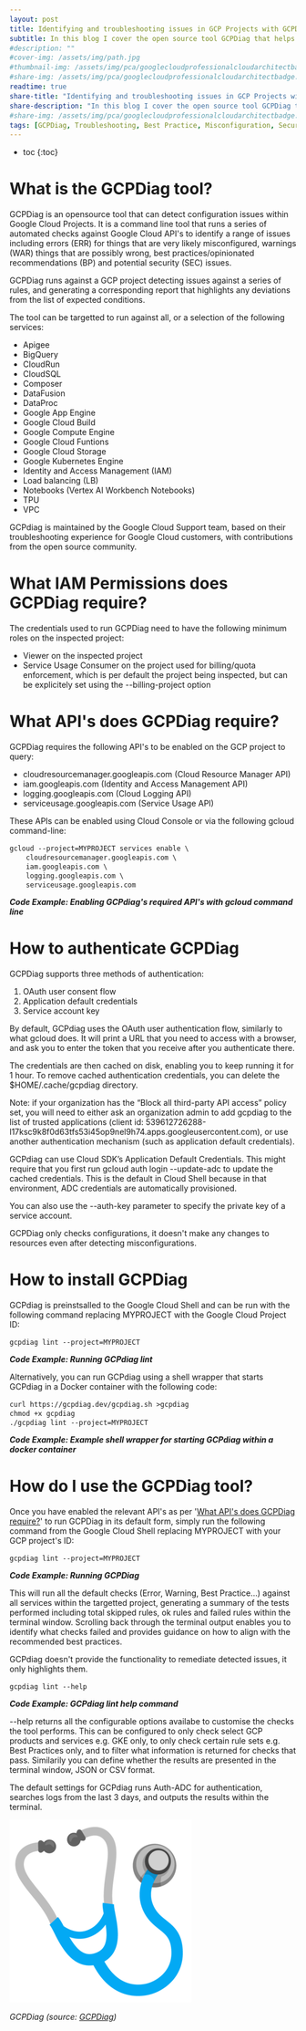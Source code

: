 ```yaml
---
layout: post
title: Identifying and troubleshooting issues in GCP Projects with GCPDiag.
subtitle: In this blog I cover the open source tool GCPDiag that helps identify misconfigurations and best practices across a range of Google Cloud offerings including GCE, GKE, BiqQuery...
#description: ""
#cover-img: /assets/img/path.jpg
#thumbnail-img: /assets/img/pca/googlecloudprofessionalcloudarchitectbadge.png
#share-img: /assets/img/pca/googlecloudprofessionalcloudarchitectbadge.png
readtime: true
share-title: "Identifying and troubleshooting issues in GCP Projects with GCP Diag"
share-description: "In this blog I cover the open source tool GCPDiag that helps identify misconfigurations and best practices across a range of Google Cloud offerings including GCE, GKE, BiqQuery..."
#share-img: /assets/img/pca/googlecloudprofessionalcloudarchitectbadge.png
tags: [GCPDiag, Troubleshooting, Best Practice, Misconfiguration, Security]
---
```


* toc
{:toc}

# What is the GCPDiag tool?
GCPDiag is an opensource tool that can detect configuration issues within Google Cloud Projects. It is a command line tool that runs a series of automated checks against Google Cloud API's to identify a range of issues including errors (ERR) for things that are very likely misconfigured, warnings (WAR) things that are possibly wrong, best practices/opinionated recommendations (BP) and potential security (SEC) issues. 

GCPDiag runs against a GCP project detecting issues against a series of rules, and generating a corresponding report that highlights any deviations from the list of expected conditions.

The tool can be targetted to run against all, or a selection of the following services:

- Apigee
- BigQuery
- CloudRun
- CloudSQL
- Composer
- DataFusion
- DataProc
- Google App Engine
- Google Cloud Build
- Google Compute Engine
- Google Cloud Funtions
- Google Cloud Storage
- Google Kubernetes Engine
- Identity and Access Management (IAM)
- Load balancing (LB)
- Notebooks (Vertex AI Workbench Notebooks)
- TPU
- VPC

GCPdiag is maintained by the Google Cloud Support team, based on their troubleshooting experience for Google Cloud customers, with contributions from the open source community.

# What IAM Permissions does GCPDiag require?
The credentials used to run GCPDiag need to have the following minimum roles on the inspected project:

- Viewer on the inspected project
- Service Usage Consumer on the project used for billing/quota enforcement, which is per default the project being inspected, but can be explicitely set using the --billing-project option

# What API's does GCPDiag require?
GCPDiag requires the following API's to be enabled on the GCP project to query:

- cloudresourcemanager.googleapis.com (Cloud Resource Manager API)
- iam.googleapis.com (Identity and Access Management API)
- logging.googleapis.com (Cloud Logging API)
- serviceusage.googleapis.com (Service Usage API)

These APIs can be enabled using Cloud Console or via the following gcloud command-line:

```
gcloud --project=MYPROJECT services enable \
    cloudresourcemanager.googleapis.com \
    iam.googleapis.com \
    logging.googleapis.com \
    serviceusage.googleapis.com
```
***Code Example: Enabling GCPdiag's required API's with gcloud command line***

# How to authenticate GCPDiag
GCPDiag supports three methods of authentication:

1.  OAuth user consent flow
2.  Application default credentials
3.  Service account key

By default, GCPdiag uses the OAuth user authentication flow, similarly to what gcloud does. It will print a URL that you need to access with a browser, and ask you to enter the token that you receive after you authenticate there.

The credentials are then cached on disk, enabling you to keep running it for 1 hour. To remove cached authentication credentials, you can delete the $HOME/.cache/gcpdiag directory.

Note: if your organization has the “Block all third-party API access” policy set, you will need to either ask an organization admin to add gcpdiag to the list of trusted applications (client id: 539612726288-l17ksc9k8f0d63tfs53i45op9nel9h74.apps.googleusercontent.com), or use another authentication mechanism (such as application default credentials).

GCPdiag can use Cloud SDK’s Application Default Credentials. This might require that you first run gcloud auth login --update-adc to update the cached credentials. This is the default in Cloud Shell because in that environment, ADC credentials are automatically provisioned.

You can also use the --auth-key parameter to specify the private key of a service account.




GCPDiag only checks configurations, it doesn't make any changes to resources even after detecting misconfigurations. 


# How to install GCPDiag
GCPdiag is preinstsalled to the Google Cloud Shell and can be run with the following command replacing MYPROJECT with the Google Cloud Project ID:

```
gcpdiag lint --project=MYPROJECT
```
***Code Example: Running GCPdiag lint***

Alternatively, you can run GCPdiag using a shell wrapper that starts GCPdiag in a Docker container with the following code:

```
curl https://gcpdiag.dev/gcpdiag.sh >gcpdiag
chmod +x gcpdiag
./gcpdiag lint --project=MYPROJECT
```
***Code Example: Example shell wrapper for starting GCPdiag within a docker container***

# How do I use the GCPDiag tool?

Once you have enabled the relevant API's as per '[What API's does GCPDiag require?](/gcpdiag#what-apis-does-gcpdiag-require)' to run GCPDiag in its default form, simply run the following command from the Google Cloud Shell replacing MYPROJECT with your GCP project's ID:

```
gcpdiag lint --project=MYPROJECT
```
***Code Example: Running GCPDiag***

This will run all the default checks (Error, Warning, Best Practice...) against all services within the targetted project, generating a summary of the tests performed including total skipped rules, ok rules and failed rules within the terminal window. Scrolling back through the terminal output enables you to identify what checks failed and provides guidance on how to align with the recommended best practices. 

GCPdiag doesn't provide the functionality to remediate detected issues, it only highlights them.

```
gcpdiag lint --help
```
***Code Example: GCPdiag lint help command***

--help returns all the configurable options availabe to customise the checks the tool performs. This can be configured to only check select GCP products and services e.g. GKE only, to only check certain rule sets e.g. Best Practices only, and to filter what information is returned for checks that pass. Similarily you can define whether the results are presented in the terminal window, JSON or CSV format.

The default settings for GCPdiag runs Auth-ADC for authentication, searches logs from the last 3 days, and outputs the results within the terminal.

![GCPDiag Open Source Tool](/assets/img/gcpdiag/gcpdiag-stethoscope.png "GCPDiag Open Source Tool")
 
*GCPDiag (source: [GCPDiag](https://gcpdiag.dev))*
